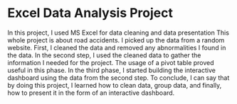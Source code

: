 # Excel Data Analysis Project
 In this project, I used MS Excel for data cleaning and data presentation This whole project is about road accidents. I picked up the data from a random website. First, I cleaned the data and removed any abnormalities I found in the data. In the second step, I used the cleaned data to gather the information I needed for the project. The usage of a pivot table proved useful in this phase. In the third phase, I started building the interactive dashboard using the data from the second step. To conclude, I can say that by doing this project, I learned how to clean data, group data, and finally, how to present it in the form of an interactive dashboard.
